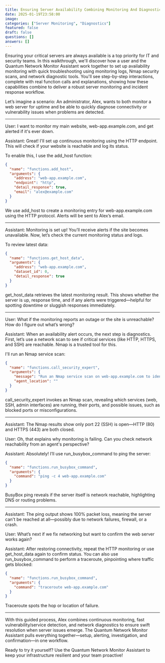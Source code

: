 ```yaml
---
title: Ensuring Server Availability Combining Monitoring And Diagnostics
date: 2025-01-19T23:58:00
image: 
categories: ["Server Monitoring", "Diagnostics"]
featured: false
draft: false
questions: []
answers: []
---
```

Ensuring your critical servers are always available is a top priority for IT and security teams. In this walkthrough, we'll discover how a user and the Quantum Network Monitor Assistant work together to set up availability monitoring with quick troubleshooting using monitoring logs, Nmap security scans, and network diagnostic tools. You'll see step-by-step interactions, complete with real function calls and explanations, showing how these capabilities combine to deliver a robust server monitoring and incident response workflow.

Let’s imagine a scenario: An administrator, Alex, wants to both monitor a web server for uptime and be able to quickly diagnose connectivity or vulnerability issues when problems are detected.

---

User: I want to monitor my main website, web-app.example.com, and get alerted if it's ever down.

Assistant: Great! I'll set up continuous monitoring using the HTTP endpoint. This will check if your website is reachable and log its status.

To enable this, I use the add_host function:

```json
{
  "name": "functions.add_host",
  "arguments": {
    "address": "web-app.example.com",
    "endpoint": "http",
    "detail_response": true,
    "email": "alex@example.com"
  }
}
```

We use add_host to create a monitoring entry for web-app.example.com using the HTTP protocol. Alerts will be sent to Alex’s email.

---

Assistant: Monitoring is set up! You’ll receive alerts if the site becomes unavailable. Now, let’s check the current monitoring status and logs.

To review latest data:

```json
{
  "name": "functions.get_host_data",
  "arguments": {
    "address": "web-app.example.com",
    "dataset_id": 0,
    "detail_response": true
  }
}
```

get_host_data retrieves the latest monitoring result. This shows whether the server is up, response time, and if any alerts were triggered—helpful for spotting downtime or sluggish responses immediately.

---

User: What if the monitoring reports an outage or the site is unreachable? How do I figure out what’s wrong?

Assistant: When an availability alert occurs, the next step is diagnostics. First, let’s use a network scan to see if critical services (like HTTP, HTTPS, and SSH) are reachable. Nmap is a trusted tool for this.

I'll run an Nmap service scan:

```json
{
  "name": "functions.call_security_expert",
  "arguments": {
    "message": "Run an Nmap service scan on web-app.example.com to identify open ports and running services. I am authorized to perform this scan.",
    "agent_location": ""
  }
}
```

call_security_expert invokes an Nmap scan, revealing which services (web, SSH, admin interfaces) are running, their ports, and possible issues, such as blocked ports or misconfigurations.

---

Assistant: The Nmap results show only port 22 (SSH) is open—HTTP (80) and HTTPS (443) are both closed.

User: Oh, that explains why monitoring is failing. Can you check network reachability from an agent's perspective?

Assistant: Absolutely! I’ll use run_busybox_command to ping the server:

```json
{
  "name": "functions.run_busybox_command",
  "arguments": {
    "command": "ping -c 4 web-app.example.com"
  }
}
```

BusyBox ping reveals if the server itself is network reachable, highlighting DNS or routing problems.

---

Assistant: The ping output shows 100% packet loss, meaning the server can't be reached at all—possibly due to network failures, firewall, or a crash.

User: What’s next if we fix networking but want to confirm the web server works again?

Assistant: After restoring connectivity, repeat the HTTP monitoring or use get_host_data again to confirm status. You can also use run_busybox_command to perform a traceroute, pinpointing where traffic gets blocked:

```json
{
  "name": "functions.run_busybox_command",
  "arguments": {
    "command": "traceroute web-app.example.com"
  }
}
```

Traceroute spots the hop or location of failure.

---

With this guided process, Alex combines continuous monitoring, fast vulnerability/service detection, and network diagnostics to ensure swift resolution when server issues emerge. The Quantum Network Monitor Assistant pulls everything together—setup, alerting, investigation, and confirmation—in one workflow.

Ready to try it yourself? Use the Quantum Network Monitor Assistant to keep your infrastructure resilient and your team proactive!